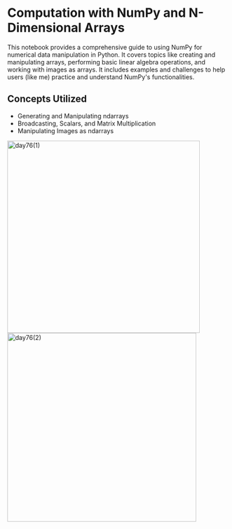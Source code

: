 # Computation with NumPy and N-Dimensional Arrays
This notebook provides a comprehensive guide to using NumPy for numerical data manipulation in Python. It covers topics like creating and manipulating arrays, performing basic linear algebra operations, and working with images as arrays. It includes examples and challenges to help users (like me) practice and understand NumPy's functionalities.

## Concepts Utilized
- Generating and Manipulating ndarrays
- Broadcasting, Scalars, and Matrix Multiplication
- Manipulating Images as ndarrays

<img width="439" alt="day76(1)" src="https://user-images.githubusercontent.com/98851253/167261942-5fd48d7d-8ac7-4c73-93ad-a44ab46cd1ab.png">
<img width="431" alt="day76(2)" src="https://user-images.githubusercontent.com/98851253/167261943-c25af1f7-a7c4-4860-9344-c138ab6a8bfb.png">
